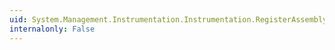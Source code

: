 ```yaml
---
uid: System.Management.Instrumentation.Instrumentation.RegisterAssembly(System.Reflection.Assembly)
internalonly: False
---
```

